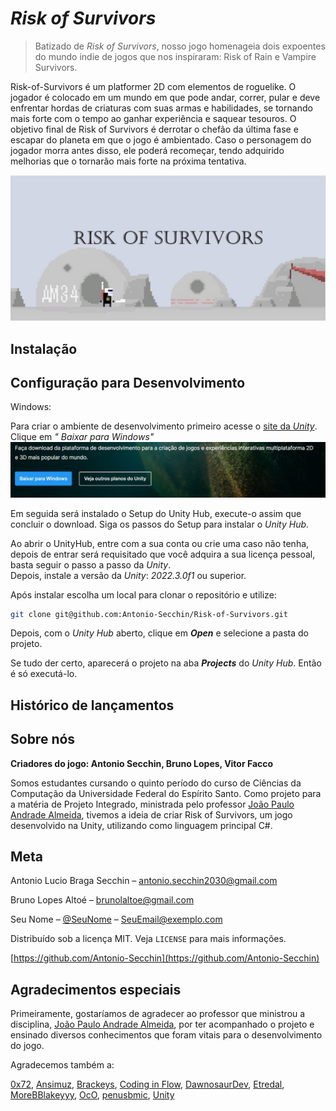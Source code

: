 # ***Risk of Survivors***
> Batizado de *Risk of Survivors*, nosso jogo homenageia dois expoentes do mundo indie de jogos que nos inspiraram: Risk of Rain e Vampire Survivors.


Risk-of-Survivors é um platformer 2D com elementos de roguelike. O jogador é colocado em um mundo em que pode andar, correr, pular e deve enfrentar hordas de criaturas com suas armas e habilidades, se tornando mais forte com o tempo ao ganhar experiência e saquear tesouros. O objetivo final de Risk of Survivors é derrotar o chefão da última fase e escapar do planeta em que o jogo é ambientado. Caso o personagem do jogador morra antes disso, ele poderá recomeçar, tendo adquirido melhorias que o tornarão mais forte na próxima tentativa.

![Screenshot do jogo](/Imagens/RiskOfSurv_Capa.JPG)

## Instalação


## Configuração para Desenvolvimento

Windows:

Para criar o ambiente de desenvolvimento primeiro acesse o [site da *Unity*](https://unity.com/pt/download). Clique em *"
Baixar para Windows"* 
![Onde Instalar o Unity Hub](/Imagens/Baixar_para_Windows.JPG)

Em seguida será instalado o Setup do Unity Hub, execute-o assim que concluir o download.
Siga os passos do Setup para instalar o *Unity Hub*.


Ao abrir o UnityHub, entre com a sua conta ou crie uma caso não tenha, depois de entrar será requisitado que você adquira a sua licença pessoal, basta seguir o passo a passo da *Unity*.    
Depois, instale a versão da *Unity*: *2022.3.0f1* ou superior.

Após instalar escolha um local para clonar o repositório e utilize:

```sh
git clone git@github.com:Antonio-Secchin/Risk-of-Survivors.git
```
Depois, com o *Unity Hub* aberto, clique em ***Open*** e selecione a pasta do projeto.

Se tudo der certo, aparecerá o projeto na aba ***Projects*** do *Unity Hub*. Então é só executá-lo.


## Histórico de lançamentos


## Sobre nós

**Criadores do jogo: Antonio Secchin, Bruno Lopes, Vitor Facco**

Somos estudantes cursando o quinto período do curso de Ciências da Computação da Universidade Federal do Espírito Santo. 
Como projeto para a matéria de Projeto Integrado, ministrada pelo professor [João Paulo Andrade Almeida](http://nemo.inf.ufes.br/equipe/jpalmeida/), tivemos a ideia de criar Risk of Survivors, um jogo desenvolvido na Unity, utilizando como linguagem principal C#.

## Meta

Antonio Lucio Braga Secchin – antonio.secchin2030@gmail.com

Bruno Lopes Altoé – brunolaltoe@gmail.com

Seu Nome – [@SeuNome](https://twitter.com/...) – SeuEmail@exemplo.com

Distribuído sob a licença MIT. Veja `LICENSE` para mais informações.

[https://github.com/Antonio-Secchin](https://github.com/Antonio-Secchin)

## Agradecimentos especiais

Primeiramente, gostaríamos de agradecer ao professor que ministrou a disciplina, [João Paulo Andrade Almeida](http://nemo.inf.ufes.br/equipe/jpalmeida/), por ter acompanhado o projeto e ensinado diversos conhecimentos que foram vitais para o desenvolvimento do jogo.

Agradecemos também a:

[0x72](https://0x72.itch.io/dungeontileset-ii),
[Ansimuz](https://assetstore.unity.com/publishers/18720),
[Brackeys](https://www.youtube.com/@Brackeys),
[Coding in Flow](https://www.youtube.com/@codinginflow),
[DawnosaurDev](https://www.youtube.com/@DawnosaurDev),
[Etredal](https://www.youtube.com/@Etredal),
[MoreBBlakeyyy](https://www.youtube.com/@morebblakeyyy),
[OcO](https://oco.itch.io/medieval-fantasy-character-pack-6),
[penusbmic](https://penusbmic.itch.io),
[Unity](https://unity.com/pt)
